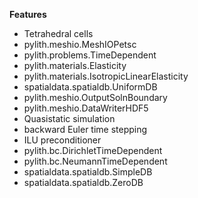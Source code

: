 
**Features**

* Tetrahedral cells
* pylith.meshio.MeshIOPetsc
* pylith.problems.TimeDependent
* pylith.materials.Elasticity
* pylith.materials.IsotropicLinearElasticity
* spatialdata.spatialdb.UniformDB
* pylith.meshio.OutputSolnBoundary
* pylith.meshio.DataWriterHDF5
* Quasistatic simulation
* backward Euler time stepping
* ILU preconditioner
* pylith.bc.DirichletTimeDependent
* pylith.bc.NeumannTimeDependent
* spatialdata.spatialdb.SimpleDB
* spatialdata.spatialdb.ZeroDB
